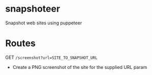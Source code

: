 # snapshoteer
Snapshot web sites using puppeteer

# Routes

GET `/screenshot?url=SITE_TO_SNAPSHOT_URL`
  + Create a PNG screenshot of the site for the supplied URL param